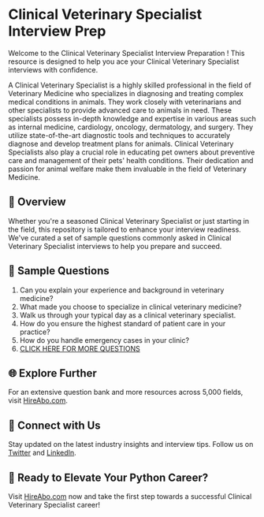 # Clinical Veterinary Specialist Interview Prep

Welcome to the Clinical Veterinary Specialist Interview Preparation ! This resource is designed to help you ace your Clinical Veterinary Specialist interviews with confidence.

A Clinical Veterinary Specialist is a highly skilled professional in the field of Veterinary Medicine who specializes in diagnosing and treating complex medical conditions in animals. They work closely with veterinarians and other specialists to provide advanced care to animals in need. These specialists possess in-depth knowledge and expertise in various areas such as internal medicine, cardiology, oncology, dermatology, and surgery. They utilize state-of-the-art diagnostic tools and techniques to accurately diagnose and develop treatment plans for animals. Clinical Veterinary Specialists also play a crucial role in educating pet owners about preventive care and management of their pets' health conditions. Their dedication and passion for animal welfare make them invaluable in the field of Veterinary Medicine.

## 🚀 Overview

Whether you're a seasoned Clinical Veterinary Specialist or just starting in the field, this repository is tailored to enhance your interview readiness. We've curated a set of sample questions commonly asked in Clinical Veterinary Specialist interviews to help you prepare and succeed.

## 📝 Sample Questions

1. Can you explain your experience and background in veterinary medicine?
2. What made you choose to specialize in clinical veterinary medicine?
3. Walk us through your typical day as a clinical veterinary specialist.
4. How do you ensure the highest standard of patient care in your practice?
5. How do you handle emergency cases in your clinic?
6. [CLICK HERE FOR MORE QUESTIONS](https://hireabo.com/job/24_0_13/Clinical%20Veterinary%20Specialist)

## 🌐 Explore Further

For an extensive question bank and more resources across 5,000 fields, visit [HireAbo.com](https://www.hireabo.com).

## 📱 Connect with Us

Stay updated on the latest industry insights and interview tips. Follow us on [Twitter](https://twitter.com/hireabo) and [LinkedIn](https://www.linkedin.com/in/hire-abo-3609972a8/).

## 🚀 Ready to Elevate Your Python Career?

Visit [HireAbo.com](https://www.hireabo.com) now and take the first step towards a successful Clinical Veterinary Specialist career!